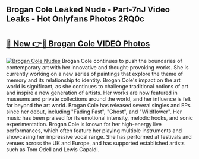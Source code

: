 ## Brogan Cole Le𝚊ked N𝚞de - Part-7nJ Video Le𝚊ks - Hot Onlyf𝚊ns Photos 2RQ0c

# <h2><a href="http://ab41386.deff.icu/?id=Brogan+Cole">🔗 New 👉🔴 Brogan Cole VIDEO Photos</a></h2>

[![Brogan Cole N𝚞des](https://i.imgur.com/rIISA9y.gif)](http://ab41386.deff.icu/?id=Brogan+Cole)
Brogan Cole continues to push the boundaries of contemporary art with her innovative and thought-provoking works. She is currently working on a new series of paintings that explore the theme of memory and its relationship to identity. Brogan Cole's impact on the art world is significant, as she continues to challenge traditional notions of art and inspire a new generation of artists. Her works are now featured in museums and private collections around the world, and her influence is felt far beyond the art world. Brogan Cole has released several singles and EPs since her debut, including "Fading Fast", "Ghost", and "Wildflower". Her music has been praised for its emotional intensity, melodic hooks, and sonic experimentation. Brogan Cole is known for her high-energy live performances, which often feature her playing multiple instruments and showcasing her impressive vocal range. She has performed at festivals and venues across the UK and Europe, and has supported established artists such as Tom Odell and Lewis Capaldi.
